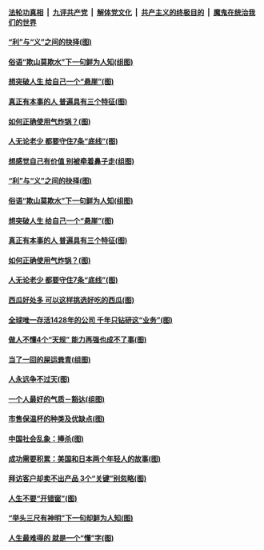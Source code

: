 

####  [法轮功真相](../../../../basic/blob/master/README.md?t=06170231) &nbsp;|&nbsp; [九评共产党](../../../../9ping.md/blob/master/README.md?t=06170231) &nbsp;|&nbsp; [解体党文化](../../../../jtdwh.md/blob/master/README.md?t=06170231)  &nbsp;|&nbsp; [共产主义的终极目的](../../../../gczydzjmd.md/blob/master/README.md?t=06170231) &nbsp;|&nbsp; [魔鬼在统治我们的世界](../../../../mgztzwmdsj.md/blob/master/README.md?t=06170231) 

#### [“利”与“义”之间的抉择(图)](../pages/p8/936246.md?t=06170231) 

#### [俗语“欺山莫欺水”下一句鲜为人知(组图)](../pages/p8/936659.md?t=06170231) 

#### [想突破人生 给自己一个“悬崖”(图)](../pages/p8/936658.md?t=06170231) 

#### [真正有本事的人 普遍具有三个特征(图)](../pages/p8/936032.md?t=06170231) 

#### [如何正确使用气炸锅？(图)](../pages/p8/936234.md?t=06170231) 

#### [人无论老少 都要守住7条“底线”(图)](../pages/p8/936522.md?t=06170231) 

#### [想感觉自己有价值 别被牵着鼻子走(组图)](../pages/p8/936721.md?t=06170231) 

#### [“利”与“义”之间的抉择(图)](../pages/p8/936246.md?t=06170231) 

#### [俗语“欺山莫欺水”下一句鲜为人知(组图)](../pages/p8/936659.md?t=06170231) 

#### [想突破人生 给自己一个“悬崖”(图)](../pages/p8/936658.md?t=06170231) 

#### [真正有本事的人 普遍具有三个特征(图)](../pages/p8/936032.md?t=06170231) 

#### [如何正确使用气炸锅？(图)](../pages/p8/936234.md?t=06170231) 

#### [人无论老少 都要守住7条“底线”(图)](../pages/p8/936522.md?t=06170231) 

#### [西瓜好处多 可以这样挑选好吃的西瓜(图)](../pages/p8/936510.md?t=06170231) 

#### [全球唯一存活1428年的公司 千年只钻研这“业务”(图)](../pages/p8/936514.md?t=06170231) 

#### [做人不懂4个“天规” 能力再强也成不了事(图)](../pages/p8/897480.md?t=06170231) 

#### [当了一回的屎运粪青(组图)](../pages/p8/936446.md?t=06170231) 

#### [人永远争不过天(图)](../pages/p8/936030.md?t=06170231) 

#### [一个人最好的气质－豁达(组图)](../pages/p8/936020.md?t=06170231) 

#### [市售保温杯的种类及优缺点(图)](../pages/p8/936407.md?t=06170231) 

#### [中国社会乱象：捧杀(图)](../pages/p8/936362.md?t=06170231) 

#### [成功需要积累：美国和日本两个年轻人的故事(图)](../pages/p8/936040.md?t=06170231) 

#### [拜访客户却卖不出产品 3个“关键”别忽略(图)](../pages/p8/936322.md?t=06170231) 

#### [人生不要“开错窗”(图)](../pages/p8/936238.md?t=06170231) 

#### [“举头三尺有神明”下一句却鲜为人知(图)](../pages/p8/936003.md?t=06170231) 

#### [人生最难得的 就是一个“懂”字(图)](../pages/p8/935309.md?t=06170231) 

